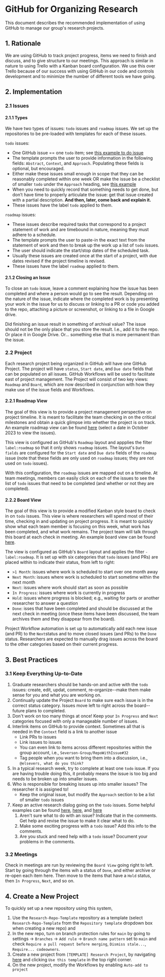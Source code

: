 # GitHub for Organizing Research
This document describes the recommended implementation of using GitHub to manage our group's research projects. 

## 1. Rationale
We are using GitHub to track project progress, items we need to finish and discuss, and to give structure to our meetings. This approach is similar in nature to using Trello with a Kanban board configuration. We use this over Trello because of our success with using GitHub in our code and controls development and to minimize the number of different tools we have going.

## 2. Implementation

### 2.1 Issues

#### 2.1.1 Types
We have two types of issues: `todo` issues and `roadmap` issues. We set up the repositories to be pre-loaded with templates for each of these issues.

`todo` issues: 
- One GitHub issue == one `todo` item; see [this example to do issue](https://github.com/Severson-Group/Research-Repo-Template/issues/11)
- The template prompts the user to provide information in the following fields: `Abstract`, `Context`, and `Approach`. Populating these fields is optional, but encouraged.  
- Either make these issues small enough in scope that they can be reasonably completed within one week OR make the issue be a checklist of smaller `todo` under the `Approach` heading, see [this example](https://github.com/Severson-Group/Research-Repo-Template/issues/13)
- When you need to quickly record that something needs to get done, but don’t have time to properly articulate the issue: get that issue created with a partial description. **And then, later, come back and explain it.**
- These issues have the label `todo` applied to them.

`roadmap` issues:
- These issues describe required tasks that correspond to a project statement of work and are timebound in nature, meaning they must adhere to a schedule.
- The template prompts the user to paste-in the exact text from the statement of work and then to break up the work up a list of `todo` issues.
- The user should indicate the start/stop dates of the scheduled task.
- Usually these issues are created once at the start of a project, with due dates revised if the project timeline is revised.
- These issues have the label `roadmap` applied to them.

#### 2.1.2 Closing an Issue
To close an `todo` issue, leave a comment explaining how the issue has been completed and where a person would go to see the result. Depending on the nature of the issue, indicate where the completed work is by presenting your work in the issue for us to discuss or linking to a PR or code you added to the repo, attaching a picture or screenshot, or linking to a file in Google drive.

Did finishing an issue result in something of archival value? The issue should not be the only place that you store the result. I.e., add it to the repo. Or place it in Google Drive. Or... something else that is more permanent than the issue.

### 2.2 Project

Each research project being organized in GitHub will have one GitHub Project. The project will have `status`, `Start date`, and `Due date` fields that can be populated on all issues. GitHub Workflows  will be used to facilitate east of project management. The Project will consist of two key views: `Roadmap` and `Board`, which are now described in conjunction with how they make use of the issue fields and Workflows.

#### 2.2.1 Roadmap View
The goal of this view is to provide a project management perspective on project timeline. It is meant to facilitate the team checking in on the critical milestones and obtain a quick glimpse into whether the project is on track. An example roadmap view can be found [here](https://github.com/orgs/Severson-Group/projects/14) (select a date in October 2023 to view the issues).

This view is configured as GitHub's `Roadmap` layout and appplies the filter `label:roadmap` so that it only shows `roadmap` issues. The layout's `Date fields` are configured for the `Start date` and `Due date` fields of the `roadmap` issue (note that these fields are only used on `roadmap` issues; they are not used on `todo` issues).

With this configuration, the `roadmap` issues are mapped out on a timeline. At team meetings, members can easily click on each of the issues to see the list of `todo` issues that need to be completed (and whether or not they are completed).

#### 2.2.2 Board View
The goal of this view is to provide a modified Kanban style board to check in on `todo` issues. This view is where researchers will spend most of their time, checking in and updating on project progress. It is meant to quickly show what each team member is focusing on this week, what work has been completed, and what work remains. The project team will talk through this board at each check in meeting. An example board view can be found [here](https://github.com/orgs/Severson-Group/projects/14/views/2).

The view is configured as GitHub's `Board` layout and applies the filter `-label:roadmap`. It is set up with six categories that `todo` issues (and PRs) are placed within to indicate their status, from left to right: 
- `>1 Month`: issues where work is scheduled to start over one month away
- `Next Month`: issues where work is scheduled to start sometime within the next month
- `Next`: issues where work should start as soon as possible
- `In Progress`: issues where work is currently in progress
- `Hold`: issues where progress is blocked; e.g., waiting for parts or another researcher to answer a question
-  `Done`: isses that have been completed and should be discussed at the next check in meeting (once these items have been discussed, the team archives them and they disappear from the board).

Project Workflow automation is set up to automatically add each new issue (and PR) to the `Next`status and to move closed issues (and PRs) to the `Done` status. Researchers are expected to manually drag issues across the board to the other categories based on their current progress.

## 3. Best Practices
### 3.1 Keep Everything Up-to-Date
1. Graduate researchers should be hands-on and active with the `todo` issues: create, edit, updat, comment, re-organize--make them make sense for you and what you are working on.
2. Continually update the Project `Board` to make sure each issue is in the correct status category. Issues move left to right across the board--future plans to completed.
3. Don't work on too many things at once! Keep your `In Progress` and `Next` categories focused with only a manageable number of issues.
4. Interlink items on GitHub to provide context. Sometimes all that is needed in the `Context` field is a link to another issue
    - Link PRs to issues
    - Link issues to issues
    - You can even link to items across different repositories within the group account, i.e., `Severson-Group/RepoWithIssue#32`
    - Tag people when you want to bring them into a discussion, i.e., `@elsevers, what do you think?`
5. In a typical research week, try to complete at least one `todo` issue. If you are having trouble doing this, it probably means the issue is too big and needs to be broken up into smaller issues.
6. Who is responsible for breaking issues up into smaller issues? The researcher it is assigned to! 
    - Keep the original issue, but modify the `Approach` section to be a list of smaller `todo` issues
7. Keep an active research dialog going on the `todo` issues. Some helpful examples can be found [here](https://github.com/Severson-Group/ARL-eturbo/issues/21), [here](https://github.com/Severson-Group/CHP_Bearingless_Drive/pull/10), and [here](https://github.com/Severson-Group/ARL-eturbo/issues/11)
    1. Aren't sure what to do with an issue? Indicate that in the comments. Get help and revise the issue to make it clear what to do.
    2. Make some exciting progress with a `todo` issue? Add this info to the comments.
    3. Are you stuck and need help with a `todo` issue? Document your problems in the comments.

### 3.2 Meetings
Check in meetings are run by reviewing the `Board View` going right to left. Start by going through the items wih a status of `Done`, and either archive or re-open each item here. Then move to the items that have a `Hold` status, then `In Progress`, `Next`, and so on.

## 4. Create a New Project
To quickly set up a new repository using this system, 
1. Use the `Research-Repo-Template` repository as a template (select `Research-Repo-Template` from the `Repository template` dropdown box when creating a new repo) and
2. In the new repo, turn on branch protection rules for `main` by going to settings -> `Branches` -> `Add rule` -> `Branch name pattern` set to `main` and check `Require a pull request before merging`, `Dismiss stale...`, `Require... codeowners`.
3. Create a new project from `[TEMPLATE] Research Project`, by navigating [here](https://github.com/orgs/Severson-Group/projects/14) and clicking `Use this template` in the top right corner.
4. On the new project, modify the Workflows by enabling `Auto-add to project`
